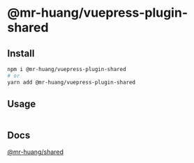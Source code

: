 # @mr-huang/vuepress-plugin-shared

## Install

```bash
npm i @mr-huang/vuepress-plugin-shared
# or
yarn add @mr-huang/vuepress-plugin-shared
```

## Usage

```ts

```

## Docs

[@mr-huang/shared](https://cavinHuang.github.io/mr-huang/components/shared.html)
